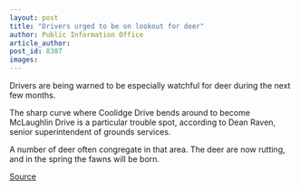 ```yaml
---
layout: post
title: "Drivers urged to be on lookout for deer"
author: Public Information Office
article_author: 
post_id: 8387
images:
---
```


<a name="content" id="content"></a>
<p>
  Drivers are being warned to be especially watchful for deer during the next few months.
</p>
<p>
  The sharp curve where Coolidge Drive bends around to become McLaughlin Drive is a particular trouble spot, according to Dean Raven, senior superintendent of grounds services.
</p>
<p>
  A number of deer often congregate in that area. The deer are now rutting, and in the spring the fawns will be born.
</p>
<p><a href="http://www1.ucsc.edu/currents/06-07/11-13/brief-warning.asp" title="Permalink to brief-warning">Source</a></p>
